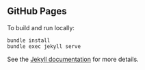 ## GitHub Pages

To build and run locally:
```shell
bundle install
bundle exec jekyll serve
```

See the [Jekyll documentation](https://jekyllrb.com/docs/) for more details.
